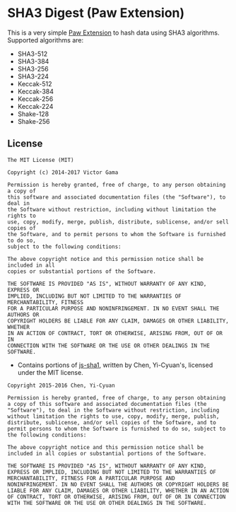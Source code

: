 # SHA3 Digest (Paw Extension)
This is a very simple [Paw Extension](http://luckymarmot.com/paw/extensions/) to hash data using SHA3
algorithms. Supported algorithms are:
 - SHA3-512
 - SHA3-384
 - SHA3-256
 - SHA3-224
 - Keccak-512
 - Keccak-384
 - Keccak-256
 - Keccak-224
 - Shake-128
 - Shake-256

## License

```
The MIT License (MIT)

Copyright (c) 2014-2017 Victor Gama

Permission is hereby granted, free of charge, to any person obtaining a copy of
this software and associated documentation files (the "Software"), to deal in
the Software without restriction, including without limitation the rights to
use, copy, modify, merge, publish, distribute, sublicense, and/or sell copies of
the Software, and to permit persons to whom the Software is furnished to do so,
subject to the following conditions:

The above copyright notice and this permission notice shall be included in all
copies or substantial portions of the Software.

THE SOFTWARE IS PROVIDED "AS IS", WITHOUT WARRANTY OF ANY KIND, EXPRESS OR
IMPLIED, INCLUDING BUT NOT LIMITED TO THE WARRANTIES OF MERCHANTABILITY, FITNESS
FOR A PARTICULAR PURPOSE AND NONINFRINGEMENT. IN NO EVENT SHALL THE AUTHORS OR
COPYRIGHT HOLDERS BE LIABLE FOR ANY CLAIM, DAMAGES OR OTHER LIABILITY, WHETHER
IN AN ACTION OF CONTRACT, TORT OR OTHERWISE, ARISING FROM, OUT OF OR IN
CONNECTION WITH THE SOFTWARE OR THE USE OR OTHER DEALINGS IN THE SOFTWARE.
```


- Contains portions of [js-sha1](https://github.com/emn178/js-sha3), written by Chen, Yi-Cyuan's, licensed under the MIT license.

```
Copyright 2015-2016 Chen, Yi-Cyuan

Permission is hereby granted, free of charge, to any person obtaining
a copy of this software and associated documentation files (the
"Software"), to deal in the Software without restriction, including
without limitation the rights to use, copy, modify, merge, publish,
distribute, sublicense, and/or sell copies of the Software, and to
permit persons to whom the Software is furnished to do so, subject to
the following conditions:

The above copyright notice and this permission notice shall be
included in all copies or substantial portions of the Software.

THE SOFTWARE IS PROVIDED "AS IS", WITHOUT WARRANTY OF ANY KIND,
EXPRESS OR IMPLIED, INCLUDING BUT NOT LIMITED TO THE WARRANTIES OF
MERCHANTABILITY, FITNESS FOR A PARTICULAR PURPOSE AND
NONINFRINGEMENT. IN NO EVENT SHALL THE AUTHORS OR COPYRIGHT HOLDERS BE
LIABLE FOR ANY CLAIM, DAMAGES OR OTHER LIABILITY, WHETHER IN AN ACTION
OF CONTRACT, TORT OR OTHERWISE, ARISING FROM, OUT OF OR IN CONNECTION
WITH THE SOFTWARE OR THE USE OR OTHER DEALINGS IN THE SOFTWARE.
```
